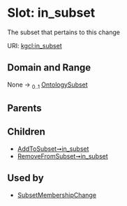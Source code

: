 
# Slot: in_subset


The subset that pertains to this change

URI: [kgcl:in_subset](http://w3id.org/kgcl/in_subset)


## Domain and Range

None &#8594;  <sub>0..1</sub> [OntologySubset](OntologySubset.md)

## Parents


## Children

 *  [AddToSubset➞in_subset](AddToSubset_in_subset.md)
 *  [RemoveFromSubset➞in_subset](RemoveFromSubset_in_subset.md)

## Used by

 * [SubsetMembershipChange](SubsetMembershipChange.md)
